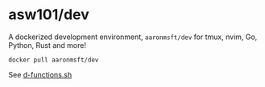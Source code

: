 # asw101/dev 

A dockerized development environment, `aaronmsft/dev` for tmux, nvim, Go, Python, Rust and more!

`docker pull aaronmsft/dev`

See [d-functions.sh](d-functions.sh)

